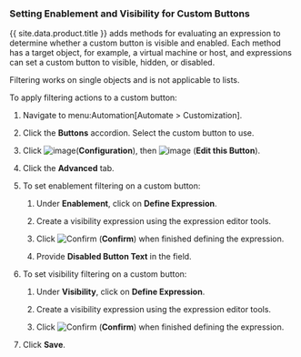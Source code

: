 ### Setting Enablement and Visibility for Custom Buttons

{{ site.data.product.title }} adds methods for evaluating an expression to determine
whether a custom button is visible and enabled. Each method has a target
object, for example, a virtual machine or host, and expressions can set
a custom button to visible, hidden, or disabled.

<div class="note">

Filtering works on single objects and is not applicable to lists.

</div>

To apply filtering actions to a custom button:

1.  Navigate to menu:Automation\[Automate \> Customization\].

2.  Click the **Buttons** accordion. Select the custom button to use.

3.  Click ![image](../images/1847.png)(**Configuration**), then
    ![image](../images/1851.png) (**Edit this Button**).

4.  Click the **Advanced** tab.

5.  To set enablement filtering on a custom button:

    1.  Under **Enablement**, click on **Define Expression**.

    2.  Create a visibility expression using the expression editor
        tools.

    3.  Click ![Confirm](../images/1863.png) (**Confirm**) when finished
        defining the expression.

    4.  Provide **Disabled Button Text** in the field.

6.  To set visibility filtering on a custom button:

    1.  Under **Visibility**, click on **Define Expression**.

    2.  Create a visibility expression using the expression editor
        tools.

    3.  Click ![Confirm](../images/1863.png) (**Confirm**) when finished
        defining the expression.

7.  Click **Save**.
